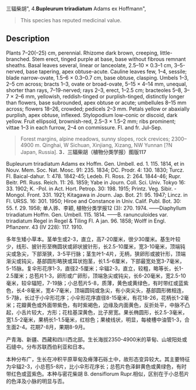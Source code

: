 三辐柴胡",
4.**Bupleurum triradiatum** Adams ex Hoffmann",

> This species has reputed medicinal value.

## Description
Plants 7–20(–25) cm, perennial. Rhizome dark brown, creeping, little-branched. Stem erect, tinged purple at base, base without fibrous remnant sheaths. Basal leaves several, linear or lanceolate, 2.5–10 × 0.3–1 cm, 3–5-nerved, base tapering, apex obtuse-acute. Cauline leaves few, 1–4, sessile; blade narrow-ovate, 1.5–6 × 0.3–0.7 cm, base obtuse, clasping. Umbels 1–3, 2–5 cm across; bracts 1–3, ovate or broad-ovate, 5–15 × 4–14 mm, unequal, shorter than rays, 7–19-nerved; rays 2–3, erect, 1–2.5 cm; bracteoles 5–8, 3–7 × 2–6 mm, yellowish, reddish-tinged or purplish-tinged, distinctly longer than flowers, base subrounded, apex obtuse or acute; umbellules 8–15 mm across; flowers 18–26, crowded; pedicels 2–3 mm. Petals yellow or abaxially purplish, apex obtuse, inflexed. Stylopodium low-conic or discoid, dark yellow. Fruit ellipsoid, brownish-red, 2.5–3 × 1.5–2 mm; ribs prominent; vittae 1–3 in each furrow, 2–4 on commissure. Fl. and fr. Jul–Sep.

> Forest margins, alpine meadows, sunny slopes, rock crevices; 2300–4900 m. Qinghai, W Sichuan, Xinjiang, Xizang, NW Yunnan [?N Japan, Russia].
**3．三辐柴胡（植物分类学报）图版117**

Bupleurum triradiatum Adams ex Hoffm. Gen. Umbell. ed. 1. 115. 1814, et in Nouv. Mem. Soc. Nat. Mosc. 91: 235. 1834; DC. Prodr. 4: 130. 1830; Turcz. Fl. Baical-dahur. 1: 478. 1842-45; Ledeb. Fl. Ross. 2: 264. 1844-46; Rupr. Beitr. Pfl. Russ. Reich. 11: 26. 1859; Yabe in Journ. Coll. Sci. Univ. Tokyo 16: 33. 1902; K. -Pol. in Act. Hort. Petrop. 30: 198. 1915; Printz. Veg. Sibir. -Mongol. Front. 331. 1921; Kitagawa in Journ. Jap. Bot. 21: 95. 1947; Lincz. in Fl. URSS. 16: 301. 1950; Hiroe and Constance in Univ. Calif. Publ. Bot. 30: 55. f. 29. 1958; 单人骅、李颖, 植物分类学报12 (3): 270. 1974. ——Diaphyllum triradiatum Hoffm. Gen. Umbell. 115. 1814. ——B. ranunculoides var. triradiatum Regel in Regel & Tiling Fl. A jan. 96. 1858; Wolff in Engl. Pflanzenr. 43 (IV 228): 117. 1910.

多年生矮小草本。茎单生或2-3，直立，高7-20厘米，很少30厘米。基生叶较少，线形、披针形至椭圆状或卵状披针形，长2.5-10厘米，宽3-10毫米，顶端钝尖或急尖，下部渐狭，3-5平行脉；茎生叶1-4片，无柄，狭卵形或披针形，顶端渐尖或钝尖，基部圆形略狭或耳状抱茎，长1.5-6厘米，下部最宽处宽3-7毫米，5-15脉。复伞形花序1-3，直径2-5厘米；伞辐2-3，直立，较粗，略等长，长1-2.5厘米；总苞片1-3，卵形或广卵形，顶端急尖或钝尖，长6-20毫米，宽2.5-10毫米，较伞辐短，7-19脉；小总苞片5-8，质薄，黄色或黄绿色，有时带红或蓝紫色，长4-8毫米，宽4-7毫米，顶端圆钝或急尖，有小突尖头，基部圆形微相连，5-7脉，长过于小伞形花序；小伞形花序直径8-15毫米，有花18-26，花柄长1-2毫米；花瓣黄色或外面带紫色，有时紫褐色，边缘及内面黄色，反折处平，中脉不凸起，小舌片较大，方形；花柱基深黄色，比子房宽。果长椭圆形，长2.5-3毫米，宽1.5-2毫米，果柄长1-1.5毫米，红棕色；果棱线状，明显，每棱槽中油管1-3，合生面2-4。花期7-8月，果期8-9月。

产青海、新疆、西藏和四川西北部。生长海拔2350-4900米的草甸、山坡阳处或石缝中。分布苏联西伯利亚和日本。

本种分布广，生长在冲积平原草甸及瘠薄石砾土中，故形态变异较大。其主要特征为伞辐2-3，小总苞5-8片，比小伞形花序长；总苞片色泽鲜黄色或黄绿色，有时带红色或蓝紫色。本种与密花柴胡 B. densiflorum Rupr.相似，区别在于小总苞片的色泽及小脉的明显与否。
